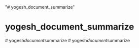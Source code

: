 "# yogesh_document_summarize" 
# yogesh_document_summarize
#   y o g e s h _ d o c u m e n t _ s u m m a r i z e  
 #   y o g e s h _ d o c u m e n t _ s u m m a r i z e  
 